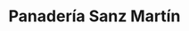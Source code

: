 ---
title: "Panadería Sanz Martín"
url: /becerril-de-la-sierra/panaderia-sanz-martin/
shop: panadería
---